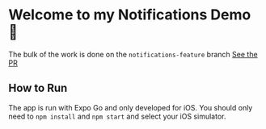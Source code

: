 # Welcome to my Notifications Demo 👋

The bulk of the work is done on the `notifications-feature` branch 
[See the PR](https://github.com/RadicalRoy/notifications-demo/pull/1)

## How to Run
The app is run with Expo Go and only developed for iOS.
You should only need to `npm install` and `npm start` and select your iOS simulator.


